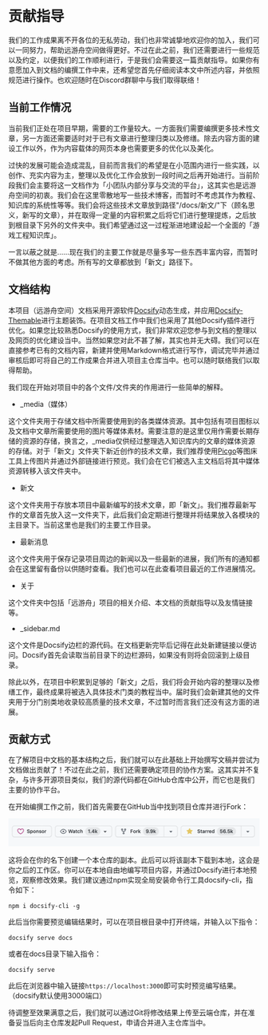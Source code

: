 # 贡献指导

我们的工作成果离不开各位的无私劳动，我们也非常诚挚地欢迎你的加入，我们可以一同努力，帮助远游舟空间做得更好。不过在此之前，我们还需要进行一些规范以及约定，以便我们的工作顺利进行，于是我们会需要这一篇贡献指导。如果你有意愿加入到文档的编撰工作中来，还希望您首先仔细阅读本文中所述内容，并依照规范进行操作。也欢迎随时在Discord群聊中与我们取得联络！

## 当前工作情况

当前我们正处在项目早期，需要的工作量较大。一方面我们需要编撰更多技术性文章，另一方面还需要适时对于已有文章进行整理归类以及修缮。除去内容方面的建设工作以外，作为内容载体的网页本身也需要更多的优化以及美化。

过快的发展可能会造成混乱，目前而言我们的希望是在小范围内进行一些实践，以创作、充实内容为主，整理以及优化工作会放到一段时间之后再开始进行。当前阶段我们会主要将这一文档作为「小团队内部分享与交流的平台」，这其实也是远游舟空间的初衷。我们会在这里零散地写一些技术博客，而暂时不考虑其作为教程、知识库的系统性等等。我们会将这些技术文章放到路径"/docs/新文/"下（顾名思义，新写的文章），并在取得一定量的内容积累之后将它们进行整理提炼，之后放到根目录下另外的文件夹中。我们希望通过这一过程渐进地建设起一个全面的「游戏工程知识库」。

一言以蔽之就是……现在我们的主要工作就是尽量多写一些东西丰富内容，而暂时不做其他方面的考虑。所有写的文章都放到「新文」路径下。

## 文档结构

本项目（远游舟空间）文档采用开源软件[Docsify](https://docsify.js.org/#/)动态生成，并应用[Docsify-Themable](https://jhildenbiddle.github.io/docsify-themeable/#/)进行主题装饰。在项目文档工作中我们也采用了其他Docsify插件进行优化。如果您比较熟悉Docsify的使用方式，我们非常欢迎您参与到文档的整理以及网页的优化建设当中。当然如果您对此不甚了解，其实也并无大碍。我们可以在直接参考已有的文档内容，新建并使用Markdown格式进行写作，调试完毕并通过审核后即可将自己的工作成果合并进入项目主仓库当中。也可以随时联络我们以取得帮助。

我们现在开始对项目中的各个文件/文件夹的作用进行一些简单的解释。

* \_media（媒体）

这个文件夹用于存储文档中所需要使用到的各类媒体资源。其中包括有项目图标以及文档中文章所需要使用的图片等媒体素材。需要注意的是这里仅用作需要长期存储的资源的存储，换言之，\_media仅供经过整理选入知识库内的文章的媒体资源的存储。对于「新文」文件夹下新近创作的技术文章，我们推荐使用[Picgo](https://molunerfinn.com/PicGo/)等图床工具上传图片并通过外部链接进行预览。我们会在它们被选入主文档后将其中媒体资源转移入该文件夹中。

* 新文

这个文件夹用于存放本项目中最新编写的技术文章，即「新文」。我们推荐最新写作的文章首先放入这一文件夹下，此后我们会定期进行整理并将结果放入各模块的主目录下。当前这里也是我们的主要工作目录。

* 最新消息

这个文件夹用于保存记录项目周边的新闻以及一些最新的进展，我们所有的通知都会在这里留有备份以供随时查看。我们也可以在此查看项目最近的工作进展情况。

* 关于

这个文件夹中包括「远游舟」项目的相关介绍、本文档的贡献指导以及友情链接等。

* \_sidebar.md

这个文件是Docsify边栏的源代码。在文档更新完毕后记得在此处新建链接以便访问。Docsify首先会读取当前目录下的边栏源码，如果没有则将会回滚到上级目录。

除此以外，在项目中积累到足够的「新文」之后，我们将会开始内容的整理以及修缮工作，最终成果将被选入具体技术门类的教程当中。届时我们会新建其他的文件夹用于分门别类地收录较高质量的技术文章，不过暂时而言我们还没有这方面的进展。

## 贡献方式

在了解项目中文档的基本结构之后，我们就可以在此基础上开始撰写文稿并尝试为文档做出贡献了！不过在此之前，我们还需要确定项目的协作方案。这其实并不复杂，与许多开源项目类似，我们的源代码都在GitHub仓库中公开，而它也是我们主要的协作平台。

在开始编撰工作之前，我们首先需要在GitHub当中找到项目仓库并进行Fork：

![Fork示意图](../_media/Fork.png)

这将会在你的名下创建一个本仓库的副本。此后可以将该副本下载到本地，这会是你之后的工作区。你可以在本地自由地编写项目内容，并通过Docsify进行本地预览，观察修改效果。我们建议通过npm实现全局安装命令行工具docsify-cli，指令如下：

```shell
npm i docsify-cli -g
```

此后当你需要预览编辑结果时，可以在项目根目录中打开终端，并输入以下指令：

```shell
docsify serve docs
```

或者在docs目录下输入指令：

```shell
docsify serve
```

此后在浏览器中输入链接`https://localhost:3000`即可实时预览编写结果。（docsify默认使用3000端口）

待调整至效果满意之后，我们就可以通过Git将修改结果上传至云端仓库，并在准备妥当后向主仓库发起Pull Request，申请合并进入主仓库当中。